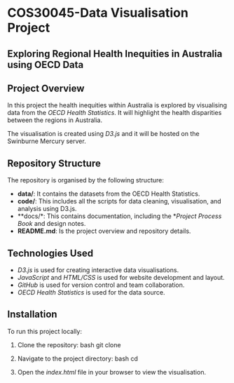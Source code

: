 # COS30045-Data Visualisation Project

## Exploring Regional Health Inequities in Australia using OECD Data

## Project Overview

In this project the health inequities within Australia is explored by visualising data from the *OECD Health Statistics*. It will highlight the health disparities between the regions in Australia.

The visualisation is created using *D3.js* and it will be hosted on the Swinburne Mercury server.

## Repository Structure

The repository is organised by the following structure:

- **data/**: It contains the datasets from the OECD Health Statistics.
- **code/**: This includes all the scripts for data cleaning, visualisation, and analysis using D3.js.
- **docs/*: This contains documentation, including the **Project Process Book* and design notes.
- **README.md**: Is the project overview and repository details.

## Technologies Used

- *D3.js* is used for creating interactive data visualisations.
- *JavaScript* and *HTML/CSS* is used for website development and layout.
- *GitHub* is used for version control and team collaboration.
- *OECD Health Statistics* is used for the data source.

## Installation

To run this project locally:

1. Clone the repository:
    bash
    git clone 
    

2. Navigate to the project directory:
    bash
    cd 
    

3. Open the *index.html* file in your browser to view the visualisation.

